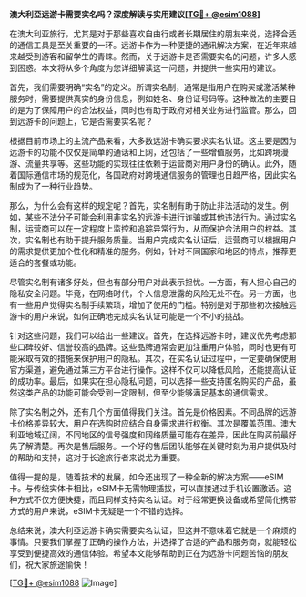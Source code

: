 **澳大利亞远游卡需要实名吗？深度解读与实用建议[[TG💪+ @esim1088](https://t.me/s/esim1088)]**

在澳大利亚旅行，尤其是对于那些喜欢自由行或者长期居住的朋友来说，选择合适的通信工具是至关重要的一环。远游卡作为一种便捷的通讯解决方案，在近年来越来越受到游客和留学生的青睐。然而，关于远游卡是否需要实名的问题，许多人感到困惑。本文将从多个角度为您详细解读这一问题，并提供一些实用的建议。

首先，我们需要明确“实名”的定义。所谓实名制，通常是指用户在购买或激活某种服务时，需要提供真实的身份信息，例如姓名、身份证号码等。这种做法的主要目的是为了保障用户的合法权益，同时也有助于政府对相关业务进行监管。那么，回到远游卡的问题上，它是否需要实名呢？

根据目前市场上的主流产品来看，大多数远游卡确实要求实名认证。这主要是因为远游卡的功能不仅仅是简单的通话和上网，还包括了一些增值服务，比如跨境漫游、流量共享等。这些功能的实现往往依赖于运营商对用户身份的确认。此外，随着国际通信市场的规范化，各国政府对跨境通信服务的管理也日趋严格，因此实名制成为了一种行业趋势。

那么，为什么会有这样的规定呢？首先，实名制有助于防止非法活动的发生。例如，某些不法分子可能会利用非实名的远游卡进行诈骗或其他违法行为。通过实名制，运营商可以在一定程度上监控和追踪异常行为，从而保护合法用户的权益。其次，实名制也有助于提升服务质量。当用户完成实名认证后，运营商可以根据用户的需求提供更加个性化和精准的服务。例如，针对不同国家和地区的特点，推荐更适合的套餐或功能。

尽管实名制有诸多好处，但也有部分用户对此表示担忧。一方面，有人担心自己的隐私安全问题。毕竟，在网络时代，个人信息泄露的风险无处不在。另一方面，也有一些用户觉得实名制手续繁琐，增加了使用的门槛。特别是对于那些初次接触远游卡的用户来说，如何正确地完成实名认证可能是一个不小的挑战。

针对这些问题，我们可以给出一些建议。首先，在选择远游卡时，建议优先考虑那些口碑较好、信誉较高的品牌。这些品牌通常会更加注重用户体验，同时也更有可能采取有效的措施来保护用户的隐私。其次，在实名认证过程中，一定要确保使用官方渠道，避免通过第三方平台进行操作。这样不仅可以降低风险，还能提高认证的成功率。最后，如果实在担心隐私问题，可以选择一些支持匿名购买的产品，虽然这类产品的功能可能会受到一定限制，但至少能够满足基本的通信需求。

除了实名制之外，还有几个方面值得我们关注。首先是价格因素。不同品牌的远游卡价格差异较大，用户在选购时应结合自身需求进行权衡。其次是覆盖范围。澳大利亚地域辽阔，不同地区的信号强度和网络质量可能存在差异，因此在购买前最好先了解清楚。再次是售后服务。一个好的售后团队能够在关键时刻为用户提供及时的帮助和支持，这对于长途旅行者来说尤为重要。

值得一提的是，随着技术的发展，如今还出现了一种全新的解决方案——eSIM卡。与传统实体卡相比，eSIM卡无需物理插拔，可以直接通过手机设置激活。这种方式不仅方便快捷，而且同样支持实名认证。对于经常更换设备或希望简化携带方式的用户来说，eSIM卡无疑是一个不错的选择。

总结来说，澳大利亞远游卡确实需要实名认证，但这并不意味着它就是一个麻烦的事情。只要我们掌握了正确的操作方法，并选择了合适的产品和服务商，就能轻松享受到便捷高效的通信体验。希望本文能够帮助到正在为远游卡问题苦恼的朋友们，祝大家旅途愉快！

[[TG💪+ @esim1088](https://t.me/s/esim1088) ![Image](https://i.postimg.cc/4NQfJmqS/Snipaste-2025-05-13-00-14-12.png)]